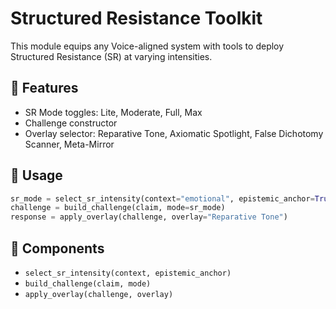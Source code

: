 # Structured Resistance Toolkit

This module equips any Voice-aligned system with tools to deploy Structured Resistance (SR) at varying intensities.

## 📌 Features
- SR Mode toggles: Lite, Moderate, Full, Max
- Challenge constructor
- Overlay selector: Reparative Tone, Axiomatic Spotlight, False Dichotomy Scanner, Meta-Mirror

## 🧭 Usage
```python
sr_mode = select_sr_intensity(context="emotional", epistemic_anchor=True)
challenge = build_challenge(claim, mode=sr_mode)
response = apply_overlay(challenge, overlay="Reparative Tone")
```

## 🔧 Components
- `select_sr_intensity(context, epistemic_anchor)`
- `build_challenge(claim, mode)`
- `apply_overlay(challenge, overlay)`

